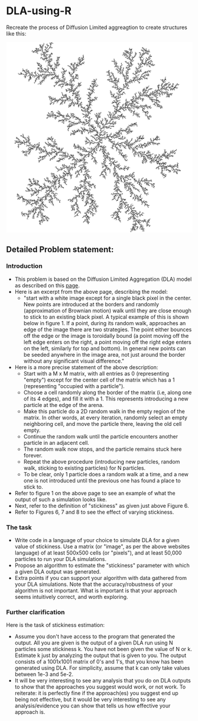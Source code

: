 # DLA-using-R
Recreate the process of Diffusion Limited aggreagtion to create structures like this:

![Example](https://github.com/sshourie/DLA-using-R/blob/master/Diffusion%20Limited%20aggregation.png)

## Detailed Problem statement:

### Introduction
- This problem is based on the Diffusion Limited Aggregation (DLA) model as described on this [page](https://paulbourke.net/fractals/dla/).
- Here is an excerpt from the above page, describing the model:
  - "start with a white image except for a single black pixel in the center. New points are introduced at the borders and randomly (approximation of Brownian motion) walk until they are close enough to stick to an existing   black pixel. A typical example of this is shown below in figure 1. If a point, during its random walk, approaches an edge of the image there are two strategies. The point either bounces off the edge or the image is toroidally bound (a point moving off the left edge enters on the right, a point moving off the right edge enters on the left, similarly for top and bottom). In general new points can be seeded anywhere in the image area, not just around the border without any significant visual difference."
- Here is a more precise statement of the above description:
  - Start with a M x M matrix, with all entries as 0 (representing "empty") except for the center cell of the matrix which has a 1 (representing "occupied with a particle").
  - Choose a cell randomly along the border of the matrix (i.e, along one of its 4 edges), and fill it with a 1. This represents introducing a new particle at the edge of the arena.
  - Make this particle do a 2D random walk in the empty region of the matrix. In other words, at every iteration, randomly select an empty neighboring cell, and move the particle there, leaving the old cell empty.
  - Continue the random walk until the particle encounters another particle in an adjacent cell.
  - The random walk now stops, and the particle remains stuck here forever.
  - Repeat the above procedure (introducing new particles, random walk, sticking to existing particles) for N particles.
  - To be clear, only 1 particle does a random walk at a time, and a new one is not introduced until the previous one has found a place to stick to.
- Refer to figure 1 on the above page to see an example of what the output of such a simulation looks like.
- Next, refer to the definition of "stickiness" as given just above Figure 6.
- Refer to Figures 6, 7 and 8 to see the effect of varying stickiness.

### The task
- Write code in a language of your choice to simulate DLA for a given value of stickiness. Use a matrix (or "image", as per the above websites language) of at least 500x500 cells (or "pixels"), and at least 50,000 particles to run your DLA simulations. 
- Propose an algorithm to estimate the "stickiness" parameter with which a given DLA output was generated.
- Extra points if you can support your algorithm with data gathered from your DLA simulations.
Note that the accuracy/robustness of your algorithm is not important. What is important is that your approach seems intuitively correct, and worth exploring.

### Further clarification

Here is the task of stickiness estimation:
- Assume you don't have access to the program that generated the output. All you are given is the output of a given DLA run using N particles some stickiness k. You have not been given the value of N or k. Estimate k just by analyzing the output that is given to you. The output consists of a 1001x1001 matrix of 0's and 1's, that you know has been generated using DLA.
For simplicity, assume that k can only take values between 1e-3 and 5e-2.
- It will be very interesting to see any analysis that you do on DLA outputs to show that the approaches you suggest would work, or not work. To reiterate: it is perfectly fine if the approach(es) you suggest end up being not effective, but it would be very interesting to see any analysis/evidence you can show that tells us how effective your approach is.
